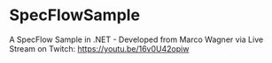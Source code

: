 # SpecFlowSample

A SpecFlow Sample in .NET - Developed from Marco Wagner via Live Stream on Twitch: https://youtu.be/16v0U42opiw
